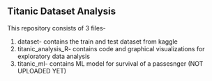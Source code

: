 ## Titanic Dataset Analysis

This repository consists of 3 files-  
1. dataset- contains the train and test dataset from kaggle  
2. titanic_analysis_R- contains code and graphical visualizations for exploratory data analysis  
3. titanic_ml- contains ML model for survival of a passesnger (NOT UPLOADED YET)
